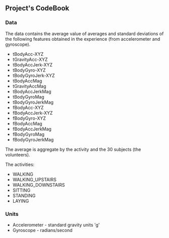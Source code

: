 ## Project's CodeBook

### Data 
The data contains the average value of averages and standard deviations of the following features obtained in the experience (from accelerometer and gyroscope).
* tBodyAcc-XYZ
* tGravityAcc-XYZ
* tBodyAccJerk-XYZ
* tBodyGyro-XYZ
* tBodyGyroJerk-XYZ
* tBodyAccMag
* tGravityAccMag
* tBodyAccJerkMag
* tBodyGyroMag
* tBodyGyroJerkMag
* fBodyAcc-XYZ
* fBodyAccJerk-XYZ
* fBodyGyro-XYZ
* fBodyAccMag
* fBodyAccJerkMag
* fBodyGyroMag
* fBodyGyroJerkMag

The average is aggregate by the activity and the 30 subjects (the volunteers).

The activities:
* WALKING
* WALKING_UPSTAIRS
* WALKING_DOWNSTAIRS
* SITTING
* STANDING
* LAYING

### Units
* Accelerometer - standard gravity units 'g'
* Gyroscope - radians/second